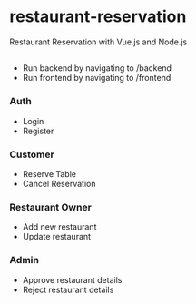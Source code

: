 # restaurant-reservation
Restaurant Reservation with Vue.js and Node.js

##
- Run backend by navigating to /backend
- Run frontend by navigating to /frontend

### Auth
- Login
- Register

### Customer
- Reserve Table
- Cancel Reservation

### Restaurant Owner
- Add new restaurant
- Update restaurant

### Admin
- Approve restaurant details
- Reject restaurant details
